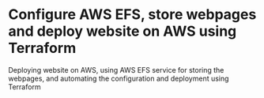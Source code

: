 # Configure AWS EFS, store webpages and deploy website on AWS using Terraform
Deploying website on AWS, using AWS EFS service for storing the webpages, and automating the configuration and deployment using Terraform
